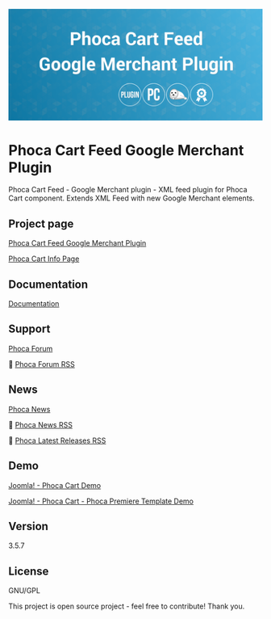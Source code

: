 



![Phoca Cart Feed Google Merchant Plugin](https://github.com/PhocaCz/PhocaCartFeedGoogleMerchantPlugin/blob/master/google_merchant.png?raw=true)

# Phoca Cart Feed Google Merchant Plugin



Phoca Cart Feed - Google Merchant plugin - XML feed plugin for Phoca Cart component. Extends XML Feed with new Google Merchant elements.



## Project page

[Phoca Cart Feed Google Merchant Plugin](https://www.phoca.cz/phocacart-extensions/2-plugins/44-feed-google-merchant-plugin)

[Phoca Cart Info Page](https://www.phoca.cz/project/phocacart-joomla-ecommerce)



## Documentation

[Documentation](https://www.phoca.cz/documentation/category/115-phoca-cart)





## Support

[Phoca Forum](https://www.phoca.cz/forum)

:bell: [Phoca Forum RSS](https://www.phoca.cz/forum/app.php/feed)



## News

[Phoca News](https://www.phoca.cz/news)

:bell: [Phoca News RSS](https://www.phoca.cz/news?format=feed&type=rss)

:bell: [Phoca Latest Releases RSS](https://www.phoca.cz/download/feed/111?format=feed&type=rss)



## Demo

[Joomla! - Phoca Cart Demo](https://www.phoca.cz/phocacartdemo/)

[Joomla! - Phoca Cart - Phoca Premiere Template Demo](https://www.phoca.cz/phocacartdemo/premiere/)







## Version

3.5.7



## License

GNU/GPL



This project is open source project - feel free to contribute! Thank you.
